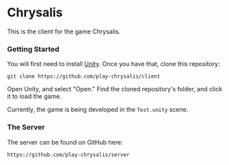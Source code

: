 # Chrysalis

This is the client for the game Chrysalis.

### Getting Started

You will first need to install [Unity](https://unity3d.com/). Once you have
that, clone this repository:

```
git clone https://github.com/play-chrysalis/client
```

Open Unity, and select "Open." Find the cloned repository's folder, and click it to
load the game.

Currently, the game is being developed in the `Test.unity` scene.

### The Server

The server can be found on GitHub here:

```
https://github.com/play-chrysalis/server
```
